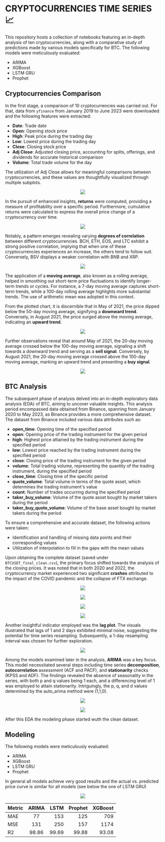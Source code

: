 # **CRYPTOCURRENCIES TIME SERIES** :chart_with_upwards_trend:

This repository hosts a collection of notebooks featuring an in-depth analysis of ten cryptocurrencies, along with a comparative study of predictions made by various models specifically for BTC. The following models were meticulously evaluated:

- ARIMA
- XGBoost
- LSTM GRU
- Prophet

## Cryptocurrencies Comparison

In the first stage, a comparison of 10 cryptocurrencies was carried out. For that, data from `yfinance` from January 2019 to June 2023 were downloaded and the following features were extracted:

- **Date**: Trade date
- **Open**: Opening stock price
- **High**: Peak price during the trading day
- **Low**: Lowest price during the trading day
- **Close**: Closing stock price
- **Adj Close**: Adjusted closing price, accounting for splits, offerings, and dividends for accurate historical comparison
- **Volume**: Total trade volume for the day

The utilization of Adj Close allows for meaningful comparisons between cryptocurrencies, and these values are thoughtfully visualized through multiple subplots.

<p align="center">
<img align="center" src="./EDA_notebooks/images/10_currencies.png"> 

</p>

In the pursuit of enhanced insights, **returns** were computed, providing a measure of profitability over a specific period. Furthermore, cumulative returns were calculated to express the overall price change of a cryptocurrency over time.

<p align="center">
<img align="center" src="./EDA_notebooks/images/cum_returns.png"> 

</p>

Notably, a pattern emerges revealing varying **degrees of correlation** between different cryptocurrencies. BCH, ETH, EOS, and LTC exhibit a strong positive correlation, implying that when one of these cryptocurrencies experiences an increase, the others tend to follow suit. Conversely, BSV displays a weaker correlation with BNB and XRP.


<p align="center">
<img align="center" src="./EDA_notebooks/images/heatmap.png"> 

</p>

The application of a **moving average**, also known as a rolling average, helped in smoothing out short-term price fluctuations to identify longer-term trends or cycles. For instance, a 7-day moving average captures short-term trends, while a 100-day rolling average highlights more substantial trends. The use of arithmetic mean was adopted in this context.

From the plotted chart, it is discernible that in May of 2021, the price dipped below the 50-day moving average, signifying a **downward trend**. Conversely, in August 2021, the price surged above the moving average, indicating an **upward trend**.


<p align="center">
<img align="center"src="./EDA_notebooks/images/ma20_100.png"> 

</p>

Further observations reveal that around May of 2021, the 20-day moving average crossed below the 100-day moving average, signaling a shift towards a downward trend and serving as a **sell signal**. Conversely, by August 2021, the 20-day moving average crossed above the 100-day moving average, marking an upward trend and presenting a **buy signal**.


<p align="center">
<img align="center"  src="./EDA_notebooks/images/ma50.png"> 

</p>

## BTC Analysis

The subsequent phase of analysis delved into an in-depth exploratory data analysis (EDA) of BTC, aiming to uncover valuable insights. This analysis period encompassed data obtained from Binance, spanning from January 2020 to May 2023, as Binance provides a more comprehensive dataset. The dataset from Binance included various data attributes such as:

- **open_time**: Opening time of the specified period
- **open**: Opening price of the trading instrument for the given period
- **high**: Highest price attained by the trading instrument during the specified period
- **low**: Lowest price reached by the trading instrument during the specified period
- **close**: Closing price of the trading instrument for the given period
- **volume**: Total trading volume, representing the quantity of the trading instrument, during the specified period
- **close_time**: Closing time of the specific period
- **quote_volume**: Total volume in terms of the quote asset, which determines the trading instrument's value
- **count**: Number of trades occurring during the specified period
- **taker_buy_volume**: Volume of the quote asset bought by market takers during the period
- **taker_buy_quote_volume**: Volume of the base asset bought by market takers during the period

To ensure a comprehensive and accurate dataset, the following actions were taken:

- Identification and handling of missing data points and their corresponding values
- Utilization of interpolation to fill in the gaps with the mean values

Upon obtaining the complete dataset (saved under `BTCUSDT_final_clean.csv`), the primary focus shifted towards the analysis of the closing prices. It was noted that in both 2020 and 2022, the cryptocurrency market experienced two significant **crashes** attributed to the impact of the COVID pandemic and the collapse of FTX exchange.


<p align="center">
<img align="center"src="./EDA_notebooks/images/btc_close.png">
</p>

<p align="center">
<img align="center"src="./EDA_notebooks/images/crash_2020.png">
</p>

<p align="center">
<img align="center"src="./EDA_notebooks/images/crash_2022.png">
</p>

<p align="center">
<img align="center"src="./EDA_notebooks/images/returns_crash.png">
</p>

Another insightful indicator employed was the **lag plot**. The visuals illustrated that lags of 1 and 2 days exhibited minimal noise, suggesting the potential for time series resampling. Subsequently, a 1-day resampling interval was chosen for further exploration.

<p align="center">
<img align="center"src="./EDA_notebooks/images/lag.png">
</p>

Among the models examined later in the analysis, **ARIMA** was a key focus. This model necessitated several steps including time series **decomposition**, **autocorrelation** assessment (ACF and PACF), and **stationarity** checks (KPSS and ADF). The findings revealed the absence of seasonality in the series, with both p and q values being 1 each, and a differencing level of 1 was employed to attain stationarity. Intriguingly, the p, q, and d values determined by the auto_arima method were (1,1,0).

<p align="center">
<img align="center"src="./EDA_notebooks/images/seasonality.png">
</p>

<p align="center">
<img align="center"src="./EDA_notebooks/images/differencing.png">
</p>

After this EDA the modeling phase started wuth the clean dataset.

## Modeling

The following models were meticulously evaluated:

- ARIMA
- XGBoost
- LSTM GRU
- Prophet

In general all models achieve very good results and the actual vs. predicted price curve is similar for all models (see below the one of LSTM GRU)

<p align="center">
<img align="center"src="./models_notebooks/images/model.png">
</p>

| Metric |  ARIMA   |  LSTM  | Prophet | XGBoost |
|:-------|:--------:|-------:|--------:|--------:|
| MAE    |   77     |  153   |   125   |  709    |
| MSE    |   131    |  250   |   157   |  1174   |
| R2     |  98.86   | 99.69  |  99.88  |  93.08  |